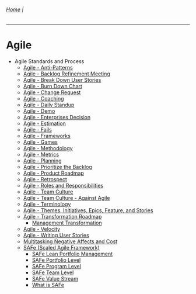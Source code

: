 [comment]: [Architecture](ReadMe.MD)
###### [Home](https://github.com/RyKaj/Documentation/blob/master/README.md) |
------------



Agile 
=====

-   Agile Standards and Process
    -   [Agile - Anti-Patterns](Anti-Patterns.md)
    -   [Agile - Backlog Refinement Meeting](Backlog-Refinement-Meeting.md)
    -   [Agile - Break Down User Stories](Break-Down-User-Stories.md)
    -   [Agile - Burn Down Chart](Burn-Down-Chart.md)
    -   [Agile - Change Request](Change-Request.md)
    -   [Agile - Coaching](Coaching.md)
    -   [Agile - Daily Standup](Daily-Standup.md)
    -   [Agile - Demo](Demo.md)
    -   [Agile - Enterprises Decision](Enterprises-Decision.md)
    -   [Agile - Estimation](Estimation.md)
    -   [Agile - Fails](Fails.md)
    -   [Agile - Frameworks](Frameworks.md)
    -   [Agile - Games](Games.md)
    -   [Agile - Methodology](Methodology.md)
    -   [Agile - Metrics](Metrics.md)
    -   [Agile - Planning](Planning.md)
    -   [Agile - Prioritize the Backlog](Prioritize-the-Backlog.md)
    -   [Agile - Product Roadmap](Product-Roadmap.md)
    -   [Agile - Retrospect](Retrospect.md)
    -   [Agile - Roles and Responsibilities](Roles-and-Responsibilities.md)
    -   [Agile - Team Culture](Team-Culture.md)
    -   [Agile - Team Culture - Against Agile](Team-Culture-Against-Agile.md)
    -   [Agile - Terminology](Terminology.md)
    -   [Agile - Themes, Initiatives, Epics, Feature, and Stories](Structure-Work.md)
    -   [Agile - Transformation Roadmap](Transformation-Roadmap.md)
        -   [Management Transformation](Management-Transformation.md)
    -   [Agile - Velocity](Velocity.md)
    -   [Agile - Writing User Stories](Writing-User-Stories.md)
    -   [Multitasking Negative Affects and Cost](Multitasking-Negative-Affects-and-Cost.md)
    -   [SAFe (Scaled Agile Framework)](SAFe.md)
        -   [SAFe Lean Portfolio Management](SAFe-Lean-Portfolio-Management.md)
        -   [SAFe Portfolio Level](SAFe-Portfolio-Level.md)
        -   [SAFe Program Level](SAFe-Program-Level.md)
        -   [SAFe Team Level](SAFe-Team-Level.md)
        -   [SAFe Value Stream](SAFe-Value-Stream.md)
        -   [What is SAFe](What-is-SAFe.md)
